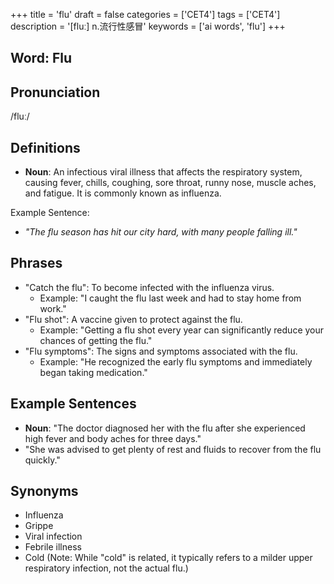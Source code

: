 +++
title = 'flu'
draft = false
categories = ['CET4']
tags = ['CET4']
description = '[fluː] n.流行性感冒'
keywords = ['ai words', 'flu']
+++

## Word: Flu

## Pronunciation
/fluː/

## Definitions
- **Noun**: An infectious viral illness that affects the respiratory system, causing fever, chills, coughing, sore throat, runny nose, muscle aches, and fatigue. It is commonly known as influenza.

Example Sentence: 
- _"The flu season has hit our city hard, with many people falling ill."_

## Phrases
- "Catch the flu": To become infected with the influenza virus.
  - Example: "I caught the flu last week and had to stay home from work."
- "Flu shot": A vaccine given to protect against the flu.
  - Example: "Getting a flu shot every year can significantly reduce your chances of getting the flu."
- "Flu symptoms": The signs and symptoms associated with the flu.
  - Example: "He recognized the early flu symptoms and immediately began taking medication."

## Example Sentences
- **Noun**: "The doctor diagnosed her with the flu after she experienced high fever and body aches for three days."
- "She was advised to get plenty of rest and fluids to recover from the flu quickly."

## Synonyms
- Influenza
- Grippe
- Viral infection
- Febrile illness
- Cold (Note: While "cold" is related, it typically refers to a milder upper respiratory infection, not the actual flu.)

